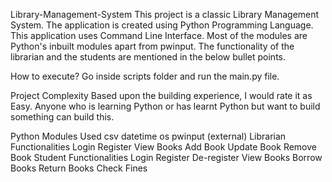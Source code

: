 Library-Management-System
This project is a classic Library Management System. The application is created using Python Programming Language. This application uses Command Line Interface. Most of the modules are Python's inbuilt modules apart from pwinput. The functionality of the librarian and the students are mentioned in the below bullet points.

How to execute?
Go inside scripts folder and run the main.py file.

Project Complexity
Based upon the building experience, I would rate it as Easy. Anyone who is learning Python or has learnt Python but want to build something can build this.

Python Modules Used
csv
datetime
os
pwinput (external)
Librarian Functionalities
Login
Register
View Books
Add Book
Update Book
Remove Book
Student Functionalities
Login
Register
De-register
View Books
Borrow Books
Return Books
Check Fines
